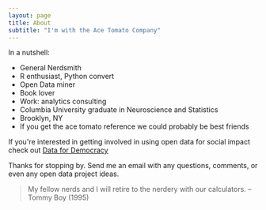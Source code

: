 ```yaml
---
layout: page
title: About
subtitle: "I'm with the Ace Tomato Company"
---
```


In a nutshell:
- General Nerdsmith
- R enthusiast, Python convert
- Open Data miner
- Book lover
- Work: analytics consulting
- Columbia University graduate in Neuroscience and Statistics
- Brooklyn, NY
- If you get the ace tomato reference we could probably be best friends

If you're interested in getting involved in using open data for social impact check out [Data for Democracy](https://datafordemocracy.org/)

Thanks for stopping by. Send me an email with any questions, comments, or even any open data project ideas.

>My fellow nerds and I will retire to the nerdery with our calculators. – Tommy Boy (1995)
